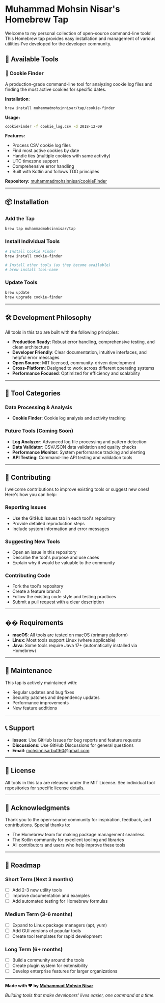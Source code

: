 # Muhammad Mohsin Nisar's Homebrew Tap

Welcome to my personal collection of open-source command-line tools! This Homebrew tap provides easy installation and management of various utilities I've developed for the developer community.

## 🚀 Available Tools

### 🍪 Cookie Finder
A production-grade command-line tool for analyzing cookie log files and finding the most active cookies for specific dates.

**Installation:**
```bash
brew install muhammadmohsinnisar/tap/cookie-finder
```

**Usage:**
```bash
cookieFinder -f cookie_log.csv -d 2018-12-09
```

**Features:**
- Process CSV cookie log files
- Find most active cookies by date
- Handle ties (multiple cookies with same activity)
- UTC timezone support
- Comprehensive error handling
- Built with Kotlin and follows TDD principles

**Repository:** [muhammadmohsinnisar/cookieFinder](https://github.com/muhammadmohsinnisar/cookieFinder)

---

## 📦 Installation

### Add the Tap
```bash
brew tap muhammadmohsinnisar/tap
```

### Install Individual Tools
```bash
# Install Cookie Finder
brew install cookie-finder

# Install other tools (as they become available)
# brew install tool-name
```

### Update Tools
```bash
brew update
brew upgrade cookie-finder
```

---

## 🛠️ Development Philosophy

All tools in this tap are built with the following principles:

- **Production Ready**: Robust error handling, comprehensive testing, and clean architecture
- **Developer Friendly**: Clear documentation, intuitive interfaces, and helpful error messages
- **Open Source**: MIT licensed, community-driven development
- **Cross-Platform**: Designed to work across different operating systems
- **Performance Focused**: Optimized for efficiency and scalability

---

## 🎯 Tool Categories

### Data Processing & Analysis
- **Cookie Finder**: Cookie log analysis and activity tracking

### Future Tools (Coming Soon)
- **Log Analyzer**: Advanced log file processing and pattern detection
- **Data Validator**: CSV/JSON data validation and quality checks
- **Performance Monitor**: System performance tracking and alerting
- **API Testing**: Command-line API testing and validation tools

---

## 🤝 Contributing

I welcome contributions to improve existing tools or suggest new ones! Here's how you can help:

### Reporting Issues
- Use the GitHub Issues tab in each tool's repository
- Provide detailed reproduction steps
- Include system information and error messages

### Suggesting New Tools
- Open an issue in this repository
- Describe the tool's purpose and use cases
- Explain why it would be valuable to the community

### Contributing Code
- Fork the tool's repository
- Create a feature branch
- Follow the existing code style and testing practices
- Submit a pull request with a clear description

---

## �� Requirements

- **macOS**: All tools are tested on macOS (primary platform)
- **Linux**: Most tools support Linux (where applicable)
- **Java**: Some tools require Java 17+ (automatically installed via Homebrew)

---

## 🔧 Maintenance

This tap is actively maintained with:
- Regular updates and bug fixes
- Security patches and dependency updates
- Performance improvements
- New feature additions

---

## 📞 Support

- **Issues**: Use GitHub Issues for bug reports and feature requests
- **Discussions**: Use GitHub Discussions for general questions
- **Email**: mohsinnisarbutt60@gmail.com

---

## 📄 License

All tools in this tap are released under the MIT License. See individual tool repositories for specific license details.

---

## 🌟 Acknowledgments

Thank you to the open-source community for inspiration, feedback, and contributions. Special thanks to:
- The Homebrew team for making package management seamless
- The Kotlin community for excellent tooling and libraries
- All contributors and users who help improve these tools

---

## 🔮 Roadmap

### Short Term (Next 3 months)
- [ ] Add 2-3 new utility tools
- [ ] Improve documentation and examples
- [ ] Add automated testing for Homebrew formulas

### Medium Term (3-6 months)
- [ ] Expand to Linux package managers (apt, yum)
- [ ] Add GUI versions of popular tools
- [ ] Create tool templates for rapid development

### Long Term (6+ months)
- [ ] Build a community around the tools
- [ ] Create plugin system for extensibility
- [ ] Develop enterprise features for larger organizations

---

**Made with ❤️ by [Muhammad Mohsin Nisar](https://github.com/muhammadmohsinnisar)**

*Building tools that make developers' lives easier, one command at a time.*
